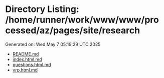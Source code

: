 # Directory Listing: /home/runner/work/www/www/processed/az/pages/site/research
Generated on: Wed May  7 05:19:29 UTC 2025

- [README.md](README.md)
- [index.html.md](index.html.md)
- [questions.html.md](questions.html.md)
- [vrp.html.md](vrp.html.md)

